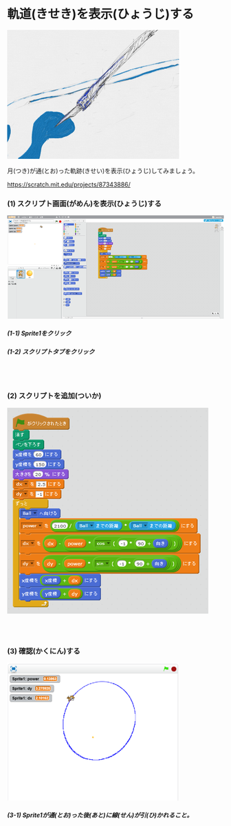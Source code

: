 # 軌道(きせき)を表示(ひょうじ)する

![](about2.png)

月(つき)が通(とお)った軌跡(きせい)を表示(ひょうじ)してみましょう。


https://scratch.mit.edu/projects/87343886/

### (1) スクリプト画面(がめん)を表示(ひょうじ)する

![](f001.png)

##### (1-1) Sprite1をクリック
##### (1-2) スクリプトタブをクリック

<br>
<br>

### (2) スクリプトを追加(ついか)

![](sf002.png)


<br>
<br>

### (3) 確認(かくにん)する

![](con2.png)

##### (3-1) Sprite1が通(とお)った後(あと)に線(せん)が引(ひ)かれること。

<br>
<br>
